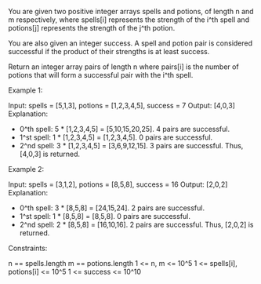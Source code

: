 You are given two positive integer arrays spells and potions, of length n and
m respectively, where spells[i] represents the strength of the i^th spell and
potions[j] represents the strength of the j^th potion.

You are also given an integer success. A spell and potion pair is considered
successful if the product of their strengths is at least success.

Return an integer array pairs of length n where pairs[i] is the number of
potions that will form a successful pair with the i^th spell.


Example 1:


Input: spells = [5,1,3], potions = [1,2,3,4,5], success = 7
Output: [4,0,3]
Explanation:
- 0^th spell: 5 * [1,2,3,4,5] = [5,10,15,20,25]. 4 pairs are successful.
- 1^st spell: 1 * [1,2,3,4,5] = [1,2,3,4,5]. 0 pairs are successful.
- 2^nd spell: 3 * [1,2,3,4,5] = [3,6,9,12,15]. 3 pairs are successful.
Thus, [4,0,3] is returned.


Example 2:


Input: spells = [3,1,2], potions = [8,5,8], success = 16
Output: [2,0,2]
Explanation:
- 0^th spell: 3 * [8,5,8] = [24,15,24]. 2 pairs are successful.
- 1^st spell: 1 * [8,5,8] = [8,5,8]. 0 pairs are successful. 
- 2^nd spell: 2 * [8,5,8] = [16,10,16]. 2 pairs are successful. 
Thus, [2,0,2] is returned.



Constraints:


n == spells.length
m == potions.length
1 <= n, m <= 10^5
1 <= spells[i], potions[i] <= 10^5
1 <= success <= 10^10




